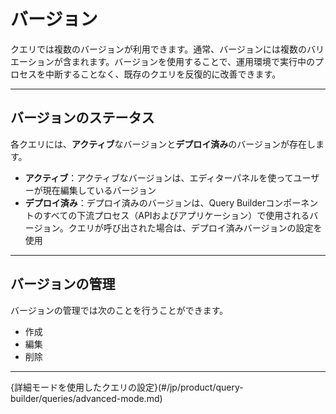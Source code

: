 # バージョン

クエリでは複数のバージョンが利用できます。通常、バージョンには複数のバリエーションが含まれます。バージョンを使用することで、運用環境で実行中のプロセスを中断することなく、既存のクエリを反復的に改善できます。

---

## バージョンのステータス
各クエリには、**アクティブ**なバージョンと**デプロイ済み**のバージョンが存在します。
* **アクティブ**：アクティブなバージョンは、エディターパネルを使ってユーザーが現在編集しているバージョン
* **デプロイ済み**：デプロイ済みのバージョンは、Query Builderコンポーネントのすべての下流プロセス（APIおよびアプリケーション）で使用されるバージョン。クエリが呼び出された場合は、デプロイ済みバージョンの設定を使用

---

## バージョンの管理
バージョンの管理では次のことを行うことができます。
* 作成
* 編集
* 削除

---

{詳細モードを使用したクエリの設定}(#/jp/product/query-builder/queries/advanced-mode.md)